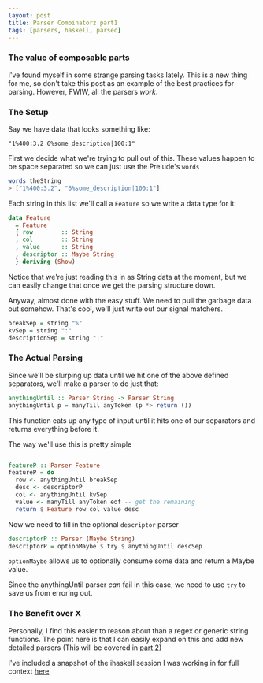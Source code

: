 ```yaml
---
layout: post
title: Parser Combinatorz part1
tags: [parsers, haskell, parsec]
---
```


### The value of composable parts

I've found myself in some strange parsing tasks lately. This is a new thing for
me, so don't take this post as an example of the best practices for parsing.
However, FWIW, all the parsers _work_.

### The Setup

Say we have data that looks something like:

`"1%400:3.2 6%some_description|100:1"`

First we decide what we're trying to pull out of this. These values happen to
be space separated so we can just use the Prelude's `words`

``` haskell
words theString
> ["1%400:3.2", "6%some_description|100:1"]
```

Each string in this list we'll call a `Feature` so we write a data type for it:

``` haskell
data Feature
  = Feature
  { row        :: String
  , col        :: String
  , value      :: String
  , descriptor :: Maybe String
  } deriving (Show)
```

Notice that we're just reading this in as String data at the moment, but we can
easily change that once we get the parsing structure down.

Anyway, almost done with the easy stuff. We need to pull the garbage data out somehow.
That's cool, we'll just write out our signal matchers.

``` haskell
breakSep = string "%"
kvSep = string ":"
descriptionSep = string "|"
```

### The Actual Parsing

Since we'll be slurping up data until we hit one of the above defined
separators, we'll make a parser to do just that:

``` haskell
anythingUntil :: Parser String -> Parser String
anythingUntil p = manyTill anyToken (p *> return ())
```

This function eats up any type of input until it hits one of our separators and
returns everything before it.

The way we'll use this is pretty simple

``` haskell

featureP :: Parser Feature
featureP = do
  row <- anythingUntil breakSep
  desc <- descriptorP
  col <- anythingUntil kvSep
  value <- manyTill anyToken eof -- get the remaining
  return $ Feature row col value desc

```

Now we need to fill in the optional `descriptor` parser

``` haskell
descriptorP :: Parser (Maybe String)
descriptorP = optionMaybe $ try $ anythingUntil descSep
```

`optionMaybe` allows us to optionally consume some data and return a Maybe value.

Since the anythingUntil parser _can_ fail in this case, we need to use
`try` to save us from erroring out.

### The Benefit over X

Personally, I find this easier to reason about than a regex or generic
string functions. The point here is that I can easily expand on this and add
new detailed parsers (This will be covered in [part 2](/posts/2016-03-27-parser-combinators2.html))

I've included a snapshot of the ihaskell session I was working in for full context [here](/slides/features_ipynb.html)
